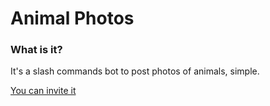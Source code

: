 # Animal Photos 
### What is it?
It's a slash commands bot to post photos of animals, simple.

[You can invite it](https://discord.com/api/oauth2/authorize?client_id=907969268660973609&scope=applications.commands)